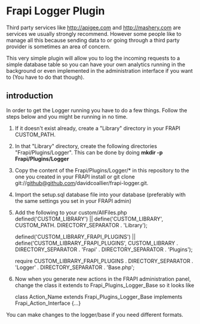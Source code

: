 Frapi Logger Plugin
===================

Third party services like http://apigee.com and http://mashery.com are services we usually strongly recommend. However some people like to manage all this because
sending data to or going through a third party provider is sometimes an area of concern.

This very simple plugin will allow you to log the incoming requests to a simple database table so you can have your own analytics running in the background or even
implemented in the administration interface if you want to (You have to do that though).

introduction
------------
In order to get the Logger running you have to do a few things. Follow the steps below and you might be running in no time.

  1. If it doesn't exist already, create a "Library" directory in your FRAPI CUSTOM_PATH. 
  2. In that "Library" directory, create the following directories "Frapi/Plugins/Logger". This can be done by doing **mkdir -p Frapi/Plugins/Logger**
  3. Copy the content of the Frapi/Plugins/Logger/* in this repository to the one you created in your FRAPI install or git clone git://github@github.com/davidcoallier/frapi-logger.git.
  4. Import the setup.sql database file into your database (preferably with the same settings you set in your FRAPI admin)
  5. Add the following to your custom/AllFiles.php
      defined('CUSTOM_LIBRARY') || define('CUSTOM_LIBRARY', CUSTOM_PATH. DIRECTORY_SEPARATOR . 'Library');

      defined('CUSTOM_LIBRARY_FRAPI_PLUGINS') || 
          define('CUSTOM_LIBRARY_FRAPI_PLUGINS', CUSTOM_LIBRARY . DIRECTORY_SEPARATOR . 'Frapi' . DIRECTORY_SEPARATOR . 'Plugins');

      require CUSTOM_LIBRARY_FRAPI_PLUGINS . DIRECTORY_SEPARATOR . 'Logger' . DIRECTORY_SEPARATOR . 'Base.php';

  6. Now when you generate new actions in the FRAPI administration panel, change the class it extends to Frapi_Plugins_Logger_Base so it looks like
    
      class Action_Name extends Frapi_Plugins_Logger_Base implements Frapi_Action_Interface {...}

You can make changes to the logger/base if you need different formats.

